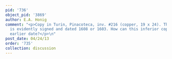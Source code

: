 ```yaml
---
pid: '736'
object_pid: '3869'
author: E.A. Honig
comment: "<p>Copy in Turin, Pinacoteca, inv. #216 (copper, 19 x 24). That painting
  is evidently signed and dated 1608 or 1603. How can this inferior copy carry an
  earlier date?</p>\n"
post_date: 04/24/13
order: '735'
collection: discussion
---
```

